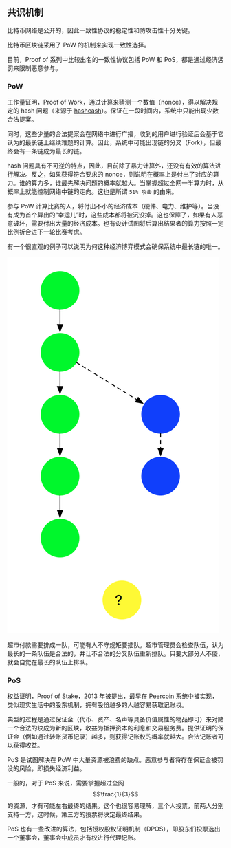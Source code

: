 ## 共识机制

比特币网络是公开的，因此一致性协议的稳定性和防攻击性十分关键。

比特币区块链采用了 PoW 的机制来实现一致性选择。

目前，Proof of 系列中比较出名的一致性协议包括 PoW 和 PoS，都是通过经济惩罚来限制恶意参与。

### PoW

工作量证明，Proof of Work，通过计算来猜测一个数值（nonce），得以解决规定的 hash 问题（来源于 [hashcash]()）。保证在一段时间内，系统中只能出现少数合法提案。

同时，这些少量的合法提案会在网络中进行广播，收到的用户进行验证后会基于它认为的最长链上继续难题的计算。因此，系统中可能出现链的分叉（Fork），但最终会有一条链成为最长的链。

hash 问题具有不可逆的特点，因此，目前除了暴力计算外，还没有有效的算法进行解决。反之，如果获得符合要求的 nonce，则说明在概率上是付出了对应的算力。谁的算力多，谁最先解决问题的概率就越大。当掌握超过全网一半算力时，从概率上就能控制网络中链的走向。这也是所谓 `51% 攻击` 的由来。

参与 PoW 计算比赛的人，将付出不小的经济成本（硬件、电力、维护等）。当没有成为首个算出的“幸运儿”时，这些成本都将被沉没掉。这也保障了，如果有人恶意破坏，需要付出大量的经济成本。也有设计试图将后算出结果者的算力按照一定比例折合进下一轮比赛考虑。

有一个很直观的例子可以说明为何这种经济博弈模式会确保系统中最长链的唯一。

![Pow 保证一致性](pow.png)

超市付款需要排成一队，可能有人不守规矩要插队。超市管理员会检查队伍，认为最长的一条队伍是合法的，并让不合法的分叉队伍重新排队。只要大部分人不傻，就会自觉在最长的队伍上排队。

### PoS

权益证明，Proof of Stake，2013 年被提出，最早在 [Peercoin]() 系统中被实现，类似现实生活中的股东机制，拥有股份越多的人越容易获取记账权。

典型的过程是通过保证金（代币、资产、名声等具备价值属性的物品即可）来对赌一个合法的块成为新的区块，收益为抵押资本的利息和交易服务费。提供证明的保证金（例如通过转账货币记录）越多，则获得记账权的概率就越大。合法记账者可以获得收益。

PoS 是试图解决在 PoW 中大量资源被浪费的缺点。恶意参与者将存在保证金被罚没的风险，即损失经济利益。

一般的，对于 PoS 来说，需要掌握超过全网 $$\frac{1}{3}$$ 的资源，才有可能左右最终的结果。这个也很容易理解，三个人投票，前两人分别支持一方，这时候，第三方的投票将决定最终结果。

PoS 也有一些改进的算法，包括授权股权证明机制（DPOS），即股东们投票选出一个董事会，董事会中成员才有权进行代理记账。
